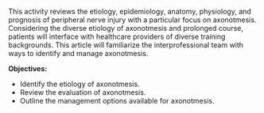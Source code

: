 This activity reviews the etiology, epidemiology, anatomy, physiology, and prognosis of peripheral nerve injury with a particular focus on axonotmesis. Considering the diverse etiology of axonotmesis and prolonged course, patients will interface with healthcare providers of diverse training backgrounds. This article will familiarize the interprofessional team with ways to identify and manage axonotmesis.

**Objectives:**
- Identify the etiology of axonotmesis.
- Review the evaluation of axonotmesis.
- Outline the management options available for axonotmesis.